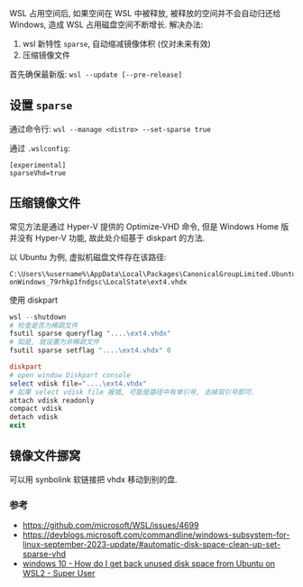 WSL 占用空间后, 如果空间在 WSL 中被释放, 被释放的空间并不会自动归还给 Windows, 造成 WSL 占用磁盘空间不断增长. 解决办法:
1. wsl 新特性 `sparse`, 自动缩减镜像体积 (仅对未来有效)
2. 压缩镜像文件

首先确保最新版: `wsl --update [--pre-release]`

## 设置 `sparse`

通过命令行: `wsl --manage <distro> --set-sparse true`

通过 `.wslconfig`:

```
[experimental]
sparseVhd=true 
```

## 压缩镜像文件

常见方法是通过 Hyper-V 提供的 Optimize-VHD 命令, 但是 Windows Home 版并没有 Hyper-V 功能, 故此处介绍基于 diskpart 的方法.

以 Ubuntu 为例, 虚拟机磁盘文件存在该路径:
```
C:\Users\%username%\AppData\Local\Packages\CanonicalGroupLimited.Ubuntu20.04
onWindows_79rhkp1fndgsc\LocalState\ext4.vhdx
```

使用 diskpart

```powershell
wsl --shutdown
# 检查是否为稀疏文件
fsutil sparse queryflag "....\ext4.vhdx"
# 如是, 就设置为非稀疏文件
fsutil sparse setflag "....\ext4.vhdx" 0

diskpart
# open window Diskpart console
select vdisk file="....\ext4.vhdx"
# 如果 select vdisk file 报错, 可能是路径中有单引号, 去掉双引号即可.
attach vdisk readonly
compact vdisk
detach vdisk
exit
```

## 镜像文件挪窝

可以用 synbolink 软链接把 vhdx 移动到别的盘.

### 参考

- https://github.com/microsoft/WSL/issues/4699
- https://devblogs.microsoft.com/commandline/windows-subsystem-for-linux-september-2023-update/#automatic-disk-space-clean-up-set-sparse-vhd
- [windows 10 - How do I get back unused disk space from Ubuntu on WSL2 - Super User](https://superuser.com/questions/1606213/how-do-i-get-back-unused-disk-space-from-ubuntu-on-wsl2)
